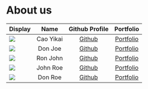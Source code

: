 # About us

Display |   Name    | Github Profile | Portfolio 
--------|:---------:|:--------------:|:---------:
![](https://via.placeholder.com/100.png?text=Photo) | Cao Yikai | [Github](https://github.com/nvknow) | [Portfolio](docs/team/johndoe.md)
![](https://via.placeholder.com/100.png?text=Photo) |  Don Joe  | [Github](https://github.com/) | [Portfolio](docs/team/johndoe.md)
![](https://via.placeholder.com/100.png?text=Photo) | Ron John  | [Github](https://github.com/) | [Portfolio](docs/team/johndoe.md)
![](https://via.placeholder.com/100.png?text=Photo) | John Roe  | [Github](https://github.com/) | [Portfolio](docs/team/johndoe.md)
![](https://via.placeholder.com/100.png?text=Photo) |  Don Roe  | [Github](https://github.com/) | [Portfolio](docs/team/johndoe.md)
